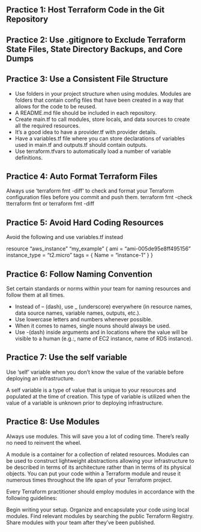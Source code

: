## Practice 1: Host Terraform Code in the Git Repository

## Practice 2: Use .gitignore to Exclude Terraform State Files, State Directory Backups, and Core Dumps

## Practice 3: Use a Consistent File Structure

- Use folders in your project structure when using modules. Modules are folders that contain config files that have been created in a way that allows for the code to be reused. 
- A README.md file should be included in each repository. 
- Create main.tf to call modules, store locals, and data sources to create all the required resources.
- It’s a good idea to have a provider.tf with provider details. 
- Have a variables.tf file where you can store declarations of variables used in main.tf and outputs.tf should contain outputs. 
- Use terraform.tfvars to automatically load a number of variable definitions.

## Practice 4: Auto Format Terraform Files
Always use ‘terraform fmt -diff’ to check and format your Terraform configuration files before you commit and push them.
    terraform fmt -check
    tterraform fmt or terraform fmt -diff

## Practice 5: Avoid Hard Coding Resources
Avoid the following and use variables.tf instead

resource “aws_instance” “my_example” {
  ami           = “ami-005de95e8ff495156”
  instance_type = “t2.micro”
  tags = {
    Name = “instance-1”
  }
}

## Practice 6: Follow Naming Convention
Set certain standards or norms within your team for naming resources and follow them at all times.  

- Instead of – (dash), use _ (underscore) everywhere (in resource names, data source names, variable names, outputs, etc.).
- Use lowercase letters and numbers whenever possible.
- When it comes to names, single nouns should always be used.
- Use -(dash) inside arguments and in locations where the value will be visible to a human (e.g.:, name of EC2 instance, name of RDS instance).

## Practice 7: Use the self variable

Use ‘self’ variable when you don’t know the value of the variable before deploying an infrastructure.

A self variable is a type of value that is unique to your resources and populated at the time of creation. This type of variable is utilized when the value of a variable is unknown prior to deploying infrastructure.

## Practice 8: Use Modules
Always use modules. This will save you a lot of coding time. There’s really no need to reinvent the wheel. 

A module is a container for a collection of related resources. Modules can be used to construct lightweight abstractions allowing your infrastructure to be described in terms of its architecture rather than in terms of its physical objects. You can put your code within a Terraform module and reuse it numerous times throughout the life span of your Terraform project.

Every Terraform practitioner should employ modules in accordance with the following guidelines:

Begin writing your setup.
Organize and encapsulate your code using local modules.
Find relevant modules by searching the public Terraform Registry.
Share modules with your team after they’ve been published.